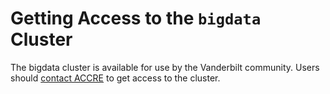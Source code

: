 # Getting Access to the `bigdata` Cluster 

The bigdata cluster is available for use by the Vanderbilt community.
Users should [contact ACCRE](http://www.accre.vanderbilt.edu/?page_id=367) 
to get access to the cluster. 
